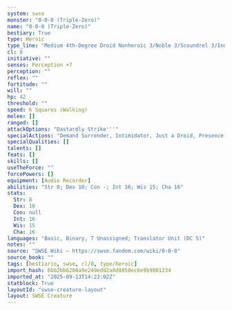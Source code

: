```yaml
---
system: swse
monster: "0-0-0 (Triple-Zero)"
name: "0-0-0 (Triple-Zero)"
bestiary: True
type: Heroic
type_line: "Medium 4th-Degree Droid Nonheroic 3/Noble 3/Scoundrel 3/Independent Droid 1"
cl: 8
initiative: ""
senses: Perception +7
perception: ""
reflex: ""
fortitude: ""
will: ""
hp: 42
threshold: ""
speed: 6 Squares (Walking)
melee: []
ranged: []
attackOptions: "Dastardly Strike'''"
specialActions: "Demand Surrender, Intimidator, Just a Droid, Presence, Stymie'''"
specialQualities: []
talents: []
feats: []
skills: []
useTheForce: ""
forcePowers: []
equipment: [Audio Recorder]
abilities: "Str 8; Dex 10; Con -; Int 16; Wis 15; Cha 16"
stats:
  Str: 8
  Dex: 10
  Con: null
  Int: 16
  Wis: 15
  Cha: 16
languages: "Basic, Binary, 7 Unassigned; Translator Unit (DC 5)"
notes: ""
source: "SWSE Wiki – https://swse.fandom.com/wiki/0-0-0"
source_book: ""
tags: [bestiario, swse, cl/8, type/heroic]
import_hash: 6bb2bb6208a9e249edd2a8d8858ec6e9b9001234
imported_at: "2025-09-13T14:22:02Z"
statblock: True
layoutId: "swse-creature-layout"
layout: SWSE Creature
---
```

